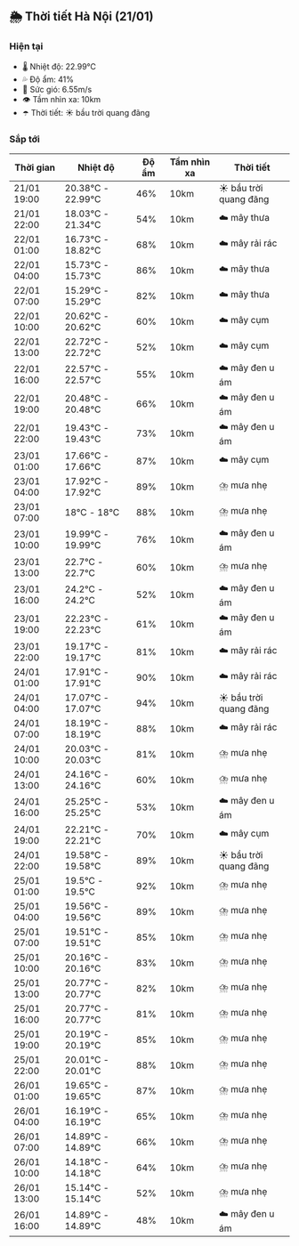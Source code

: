 ## 🌦️ Thời tiết Hà Nội (21/01)

### Hiện tại

- 🌡️ Nhiệt độ: 22.99℃
- 💦 Độ ẩm: 41%
- 💨 Sức gió: 6.55m/s
- 👁️ Tầm nhìn xa: 10km
- ☂️ Thời tiết: ☀️ bầu trời quang đãng

### Sắp tới

| Thời gian | Nhiệt độ | Độ ẩm | Tầm nhìn xa | Thời tiết |
| --- | --- | --- | --- | --- |
| 21/01 19:00 | 20.38℃ - 22.99℃ | 46% | 10km | ☀️ bầu trời quang đãng |
| 21/01 22:00 | 18.03℃ - 21.34℃ | 54% | 10km | ☁️ mây thưa |
| 22/01 01:00 | 16.73℃ - 18.82℃ | 68% | 10km | ☁️ mây rải rác |
| 22/01 04:00 | 15.73℃ - 15.73℃ | 86% | 10km | ☁️ mây thưa |
| 22/01 07:00 | 15.29℃ - 15.29℃ | 82% | 10km | ☁️ mây thưa |
| 22/01 10:00 | 20.62℃ - 20.62℃ | 60% | 10km | ☁️ mây cụm |
| 22/01 13:00 | 22.72℃ - 22.72℃ | 52% | 10km | ☁️ mây cụm |
| 22/01 16:00 | 22.57℃ - 22.57℃ | 55% | 10km | ☁️ mây đen u ám |
| 22/01 19:00 | 20.48℃ - 20.48℃ | 66% | 10km | ☁️ mây đen u ám |
| 22/01 22:00 | 19.43℃ - 19.43℃ | 73% | 10km | ☁️ mây đen u ám |
| 23/01 01:00 | 17.66℃ - 17.66℃ | 87% | 10km | ☁️ mây cụm |
| 23/01 04:00 | 17.92℃ - 17.92℃ | 89% | 10km | ⛈️ mưa nhẹ |
| 23/01 07:00 | 18℃ - 18℃ | 88% | 10km | ⛈️ mưa nhẹ |
| 23/01 10:00 | 19.99℃ - 19.99℃ | 76% | 10km | ☁️ mây đen u ám |
| 23/01 13:00 | 22.7℃ - 22.7℃ | 60% | 10km | ⛈️ mưa nhẹ |
| 23/01 16:00 | 24.2℃ - 24.2℃ | 52% | 10km | ☁️ mây đen u ám |
| 23/01 19:00 | 22.23℃ - 22.23℃ | 61% | 10km | ☁️ mây đen u ám |
| 23/01 22:00 | 19.17℃ - 19.17℃ | 81% | 10km | ☁️ mây rải rác |
| 24/01 01:00 | 17.91℃ - 17.91℃ | 90% | 10km | ☁️ mây rải rác |
| 24/01 04:00 | 17.07℃ - 17.07℃ | 94% | 10km | ☀️ bầu trời quang đãng |
| 24/01 07:00 | 18.19℃ - 18.19℃ | 88% | 10km | ☁️ mây rải rác |
| 24/01 10:00 | 20.03℃ - 20.03℃ | 81% | 10km | ⛈️ mưa nhẹ |
| 24/01 13:00 | 24.16℃ - 24.16℃ | 60% | 10km | ⛈️ mưa nhẹ |
| 24/01 16:00 | 25.25℃ - 25.25℃ | 53% | 10km | ☁️ mây đen u ám |
| 24/01 19:00 | 22.21℃ - 22.21℃ | 70% | 10km | ☁️ mây cụm |
| 24/01 22:00 | 19.58℃ - 19.58℃ | 89% | 10km | ☀️ bầu trời quang đãng |
| 25/01 01:00 | 19.5℃ - 19.5℃ | 92% | 10km | ⛈️ mưa nhẹ |
| 25/01 04:00 | 19.56℃ - 19.56℃ | 89% | 10km | ⛈️ mưa nhẹ |
| 25/01 07:00 | 19.51℃ - 19.51℃ | 85% | 10km | ⛈️ mưa nhẹ |
| 25/01 10:00 | 20.16℃ - 20.16℃ | 83% | 10km | ⛈️ mưa nhẹ |
| 25/01 13:00 | 20.77℃ - 20.77℃ | 82% | 10km | ⛈️ mưa nhẹ |
| 25/01 16:00 | 20.77℃ - 20.77℃ | 81% | 10km | ⛈️ mưa nhẹ |
| 25/01 19:00 | 20.19℃ - 20.19℃ | 85% | 10km | ⛈️ mưa nhẹ |
| 25/01 22:00 | 20.01℃ - 20.01℃ | 88% | 10km | ⛈️ mưa nhẹ |
| 26/01 01:00 | 19.65℃ - 19.65℃ | 87% | 10km | ⛈️ mưa nhẹ |
| 26/01 04:00 | 16.19℃ - 16.19℃ | 65% | 10km | ⛈️ mưa nhẹ |
| 26/01 07:00 | 14.89℃ - 14.89℃ | 66% | 10km | ⛈️ mưa nhẹ |
| 26/01 10:00 | 14.18℃ - 14.18℃ | 64% | 10km | ⛈️ mưa nhẹ |
| 26/01 13:00 | 15.14℃ - 15.14℃ | 52% | 10km | ⛈️ mưa nhẹ |
| 26/01 16:00 | 14.89℃ - 14.89℃ | 48% | 10km | ☁️ mây đen u ám |
